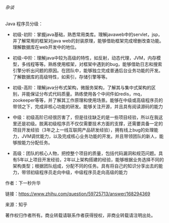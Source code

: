 ###### 杂谈
Java 程序员分级：
- 初级-初阶：掌握java基础，熟悉常用类库。理解javaweb中的servlet，jsp，并了解常用的框架对java web的封装原理，能够借助框架完成增删改查功能。理解数据库在web开发中的地位。

- 初级-中阶：理解java中较为高级的特性，如反射，动态代理，JVM，内存模型，多线程等等。熟练使用框架，对框架中遇到的bug，能够借助日志和搜索引擎分析出问题的原因。在团队中，能够独立完成普通后台业务功能的开发。了解数据库的高级特性，如索引，存储引擎等等。

- 初级-高阶：理解java分布式架构，微服务架构，了解其与集中式架构的区别，并能保证分布式代码质量。熟练使用各个中间件如redis，mq，zookeeper等等，并了解其工作原理和使用场景。能够在中级或高级程序员的带领之下，完成非核心功能的研发。能够关注开源，并且具有阅读源码的能力
       
- 中级：初级高阶已经很厉害了，但是往往缺乏的是一些项目经验，所以在我这里还是初级。脱离初级程序员不仅仅需要技术方面的支撑，还需要具备一定的项目开发经验（3年之上一线互联网产品研发经验），拥有线上bug的处理能力，JVM调优能力，以及完成核心业务功能的开发。并且带领团队的新人，能够按能力分配任务。
     
- 高级：团队的核心人物，把控整个项目的质量，包括代码漏洞和规范问题。具有5年以上项目开发经验，2年以上架构搭建的经验，能够根据业务选择不同的架构类型；根据团队组成，分配不同的任务。具有将自己的知识分享出去的能力，带领初级程序员走向中级，中级程序员走向高级的能力

作者：下一秒升华

链接：https://www.zhihu.com/question/59725713/answer/168294369

来源：知乎

著作权归作者所有。商业转载请联系作者获得授权，非商业转载请注明出处。